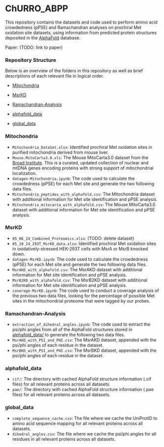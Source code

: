 # ChURRO_ABPP

This repository contains the datasets and code used to perform amino acid crowdedness (pPSE) and Ramachandran analyses on prochiral Met oxidation site datasets, using information from predicted protein structures deposited in the [AlphaFold](https://alphafold.ebi.ac.uk/) database.

Paper: (TODO: link to paper)

### Repository Structure

Below is an overview of the folders in this repository as well as brief descriptions of each relevant file in logical order.

- [Mitochondria](#Mitochondria)

- [MsrKD](#MsrKD)

- [Ramachandran-Analysis](#Ramachandran-Analysis)

- [alphafold_data](#alphafold_data)

- [global_data](#global_data)

### Mitochondria

- `Mitochondria_DataSet.xlsx`: Identified prochiral Met oxidation sites in purified mitochondria derived from mouse liver.
- `Mouse.MitoCarta3.0.xls`: The Mouse MitoCarta3.0 dataset from the [Broad Institute](https://www.broadinstitute.org/mitocarta/mitocarta30-inventory-mammalian-mitochondrial-proteins-and-pathways). This is a curated, updated collection of nuclear and mtDNA genes encoding proteins with strong support of mitochondrial localization.
- `datagen-Mitochondria.ipynb`: The code used to calculate the crowdedness (pPSE) for each Met site and generate the two following data files.
- `Mitochondria_peptides_with_alphafold.csv`: The Mitochondria dataset with additional information for Met site identification and pPSE analysis.
- `Mitochondria_mitocarta_with_alphafold.csv`: The Mouse MitoCarta3.0 dataset with additional information for Met site identification and pPSE analysis.

### MsrKD

- `05_06_24_Combined_Proteomics.xlsx`: (TODO: delete dataset)
- `05_10_24_293T_MsrKD_data.xlsx`: Identified prochiral Met oxidation sites in oxidatively-stressed HEK-293T cells with MsrA or MsrB knocked down.
- `datagen-MsrKD.ipynb`: The code used to calculate the crowdedness (pPSE) for each Met site and generate the two following data files.
- `MsrAKD_with_alphafold.csv`: The MsrAKD dataset with additional information for Met site identification and pPSE analysis.
- `MsrB2KD_with_alphafold.csv`: The MsrB2KD dataset with additional information for Met site identification and pPSE analysis.
- `coverage-MsrKD.ipynb`: The code used to conduct a coverage analysis of the previous two data files, looking for the percentage of possible Met sites in the mitochondrial proteome that were tagged by our probes.

### Ramachandran-Analysis

- `extraction_of_dihedral_angles.ipynb`: The code used to extract the psi/phi angles from all of the AlphaFold structures stored in [alphafold_data/](/alphafold_data/) to generate the following two data files.
- `MsrAKD_with_PSI_and_PHI.csv`: The MsrAKD dataset, appended with the psi/phi angles of each residue in the dataset.
- `MsrBKD_with_PSI_and_PHI.csv`: The MsrBKD dataset, appended with the psi/phi angles of each residue in the dataset.

### alphafold_data

- `cif/`: The directory with cached AlphaFold structure information (.cif files) for all relevant proteins across all datasets.
- `pae/`: The directory with cached AlphaFold structure information (.pae files) for all relevant proteins across all datasets.

### global_data

- `complete_sequence_cache.csv`: The file where we cache the UniProtID to amino acid sequence mapping for all relevant proteins across all datasets.
- `dihedral_angles.csv`: The file where we cache the psi/phi angles for all residues in all relevant proteins across all datasets.
